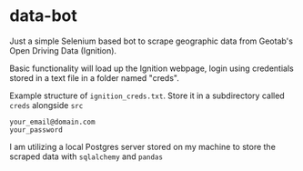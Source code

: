 # data-bot
Just a simple Selenium based bot to scrape geographic data from Geotab's Open Driving Data (Ignition).

Basic functionality will load up the Ignition webpage, login using credentials stored in a text file in a folder named "creds".

Example structure of ```ignition_creds.txt```.
Store it in a subdirectory called ```creds``` alongside ```src```

```
your_email@domain.com
your_password
```

I am utilizing a local Postgres server stored on my machine to store the scraped data with ```sqlalchemy``` and ```pandas```
